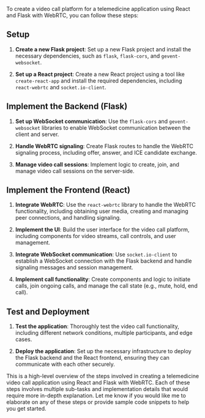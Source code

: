 To create a video call platform for a telemedicine application using React and Flask with WebRTC, you can follow these steps:

## Setup

1. **Create a new Flask project**: Set up a new Flask project and install the necessary dependencies, such as `flask`, `flask-cors`, and `gevent-websocket`.

2. **Set up a React project**: Create a new React project using a tool like `create-react-app` and install the required dependencies, including `react-webrtc` and `socket.io-client`.

## Implement the Backend (Flask)

1. **Set up WebSocket communication**: Use the `flask-cors` and `gevent-websocket` libraries to enable WebSocket communication between the client and server.

2. **Handle WebRTC signaling**: Create Flask routes to handle the WebRTC signaling process, including offer, answer, and ICE candidate exchange.

3. **Manage video call sessions**: Implement logic to create, join, and manage video call sessions on the server-side.

## Implement the Frontend (React)

1. **Integrate WebRTC**: Use the `react-webrtc` library to handle the WebRTC functionality, including obtaining user media, creating and managing peer connections, and handling signaling.

2. **Implement the UI**: Build the user interface for the video call platform, including components for video streams, call controls, and user management.

3. **Integrate WebSocket communication**: Use `socket.io-client` to establish a WebSocket connection with the Flask backend and handle signaling messages and session management.

4. **Implement call functionality**: Create components and logic to initiate calls, join ongoing calls, and manage the call state (e.g., mute, hold, end call).

## Test and Deployment

1. **Test the application**: Thoroughly test the video call functionality, including different network conditions, multiple participants, and edge cases.

2. **Deploy the application**: Set up the necessary infrastructure to deploy the Flask backend and the React frontend, ensuring they can communicate with each other securely.

This is a high-level overview of the steps involved in creating a telemedicine video call application using React and Flask with WebRTC. Each of these steps involves multiple sub-tasks and implementation details that would require more in-depth explanation. Let me know if you would like me to elaborate on any of these steps or provide sample code snippets to help you get started.
